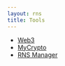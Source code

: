 ```yaml
---
layout: rns
title: Tools
---
```


- [Web3](Web3)
- [MyCrypto](MyCrypto)
- [RNS Manager](RNS-Manager)
